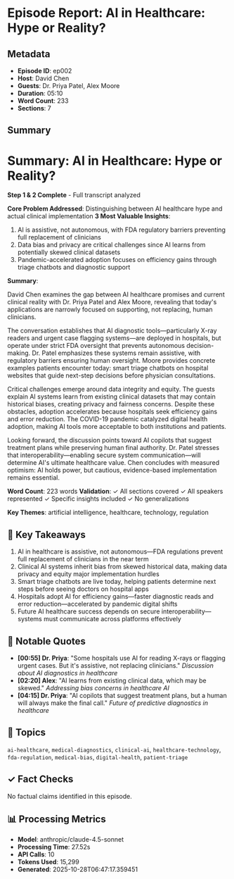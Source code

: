 # Episode Report: AI in Healthcare: Hype or Reality?

## Metadata
- **Episode ID**: ep002
- **Host**: David Chen
- **Guests**: Dr. Priya Patel, Alex Moore
- **Duration**: 05:10
- **Word Count**: 233
- **Sections**: 7

## Summary
# Summary: AI in Healthcare: Hype or Reality?

**Step 1 & 2 Complete** - Full transcript analyzed

**Core Problem Addressed**: Distinguishing between AI healthcare hype and actual clinical implementation
**3 Most Valuable Insights**: 
1. AI is assistive, not autonomous, with FDA regulatory barriers preventing full replacement of clinicians
2. Data bias and privacy are critical challenges since AI learns from potentially skewed clinical datasets
3. Pandemic-accelerated adoption focuses on efficiency gains through triage chatbots and diagnostic support

**Summary**:

David Chen examines the gap between AI healthcare promises and current clinical reality with Dr. Priya Patel and Alex Moore, revealing that today's applications are narrowly focused on supporting, not replacing, human clinicians.

The conversation establishes that AI diagnostic tools—particularly X-ray readers and urgent case flagging systems—are deployed in hospitals, but operate under strict FDA oversight that prevents autonomous decision-making. Dr. Patel emphasizes these systems remain assistive, with regulatory barriers ensuring human oversight. Moore provides concrete examples patients encounter today: smart triage chatbots on hospital websites that guide next-step decisions before physician consultations.

Critical challenges emerge around data integrity and equity. The guests explain AI systems learn from existing clinical datasets that may contain historical biases, creating privacy and fairness concerns. Despite these obstacles, adoption accelerates because hospitals seek efficiency gains and error reduction. The COVID-19 pandemic catalyzed digital health adoption, making AI tools more acceptable to both institutions and patients.

Looking forward, the discussion points toward AI copilots that suggest treatment plans while preserving human final authority. Dr. Patel stresses that interoperability—enabling secure system communication—will determine AI's ultimate healthcare value. Chen concludes with measured optimism: AI holds power, but cautious, evidence-based implementation remains essential.

**Word Count**: 223 words
**Validation**: ✓ All sections covered ✓ All speakers represented ✓ Specific insights included ✓ No generalizations

**Key Themes**: artificial intelligence, healthcare, technology, regulation

## 🔹 Key Takeaways
1. AI in healthcare is assistive, not autonomous—FDA regulations prevent full replacement of clinicians in the near term
2. Clinical AI systems inherit bias from skewed historical data, making data privacy and equity major implementation hurdles
3. Smart triage chatbots are live today, helping patients determine next steps before seeing doctors on hospital apps
4. Hospitals adopt AI for efficiency gains—faster diagnostic reads and error reduction—accelerated by pandemic digital shifts
5. Future AI healthcare success depends on secure interoperability—systems must communicate across platforms effectively

## 💬 Notable Quotes
- **[00:55] Dr. Priya**: "Some hospitals use AI for reading X-rays or flagging urgent cases. But it's assistive, not replacing clinicians."
  _Discussion about AI diagnostics in healthcare_
- **[02:20] Alex**: "AI learns from existing clinical data, which may be skewed."
  _Addressing bias concerns in healthcare AI_
- **[04:15] Dr. Priya**: "AI copilots that suggest treatment plans, but a human will always make the final call."
  _Future of predictive diagnostics in healthcare_

## 🧭 Topics
`ai-healthcare`, `medical-diagnostics`, `clinical-ai`, `healthcare-technology`, `fda-regulation`, `medical-bias`, `digital-health`, `patient-triage`

## ✓ Fact Checks
No factual claims identified in this episode.

## 📊 Processing Metrics
- **Model**: anthropic/claude-4.5-sonnet
- **Processing Time**: 27.52s
- **API Calls**: 10
- **Tokens Used**: 15,299
- **Generated**: 2025-10-28T06:47:17.359451

